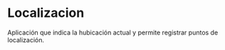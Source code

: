 # Localizacion

Aplicación que indica la hubicación actual y permite registrar puntos de localización.